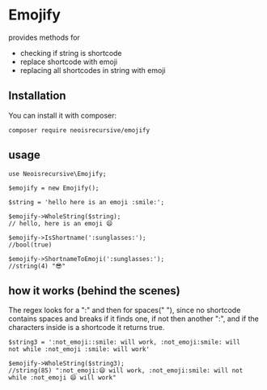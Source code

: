 # Emojify

provides methods for

- checking if string is shortcode
- replace shortcode with emoji
- replacing all shortcodes in string with emoji

## Installation

You can install it with composer:

```
composer require neoisrecursive/emojify
```

## usage

```
use Neoisrecursive\Emojify;

$emojify = new Emojify();

$string = 'hello here is an emoji :smile:';

$emojify->WholeString($string);
// hello, here is an emoji 😄

$emojify->IsShortname(':sunglasses:');
//bool(true)

$emojify->ShortnameToEmoji(':sunglasses:');
//string(4) "😎"
```

## how it works (behind the scenes)

The regex looks for a ":" and then for spaces(" "), since no shortcode contains spaces and breaks if it finds one, if not then another ":", and if the characters inside is a shortcode it returns true.

```
$string3 = ':not_emoji::smile: will work, :not_emoji:smile: will
not while :not_emoji :smile: will work'

$emojify->WholeString($string3);
//string(85) ":not_emoji:😄 will work, :not_emoji:smile: will not while :not_emoji 😄 will work"
```

